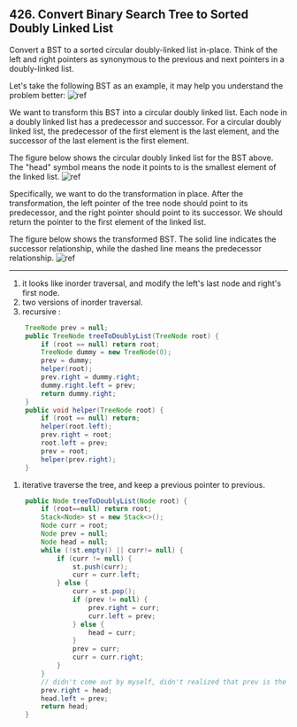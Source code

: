 ## 426. Convert Binary Search Tree to Sorted Doubly Linked List

Convert a BST to a sorted circular doubly-linked list in-place. Think of the left and right pointers as synonymous to the previous and next pointers in a doubly-linked list.

Let's take the following BST as an example, it may help you understand the problem better:
![ref](https://assets.leetcode.com/uploads/2018/10/12/bstdlloriginalbst.png)

We want to transform this BST into a circular doubly linked list. Each node in a doubly linked list has a predecessor and successor. For a circular doubly linked list, the predecessor of the first element is the last element, and the successor of the last element is the first element.

The figure below shows the circular doubly linked list for the BST above. The "head" symbol means the node it points to is the smallest element of the linked list.
![ref](https://assets.leetcode.com/uploads/2018/10/12/bstdllreturndll.png)

Specifically, we want to do the transformation in place. After the transformation, the left pointer of the tree node should point to its predecessor, and the right pointer should point to its successor. We should return the pointer to the first element of the linked list.

The figure below shows the transformed BST. The solid line indicates the successor relationship, while the dashed line means the predecessor relationship.
![ref](https://assets.leetcode.com/uploads/2018/10/12/bstdllreturnbst.png)

-----
1. it looks like inorder traversal, and modify the left's last node and right's first node.
2. two versions of inorder traversal.
3. recursive : 

```java
    TreeNode prev = null;
    public TreeNode treeToDoublyList(TreeNode root) {
        if (root == null) return root;
        TreeNode dummy = new TreeNode(0);
        prev = dummy;
        helper(root);
        prev.right = dummy.right;
        dummy.right.left = prev;
        return dummy.right;
    }
    public void helper(TreeNode root) {
        if (root == null) return;
        helper(root.left);
        prev.right = root;
        root.left = prev;
        prev = root;
        helper(prev.right);
    }
```



1. iterative traverse the tree, and keep a previous pointer to previous.

```java
    public Node treeToDoublyList(Node root) {
        if (root==null) return root;
        Stack<Node> st = new Stack<>();
        Node curr = root;
        Node prev = null;
        Node head = null;
        while (!st.empty() || curr!= null) {
            if (curr != null) {
                st.push(curr);
                curr = curr.left;
            } else {
                curr = st.pop();
                if (prev != null) {
                    prev.right = curr;
                    curr.left = prev;
                } else {
                    head = curr;
                }
                prev = curr;
                curr = curr.right;
            }
        }
        // didn't come out by myself, didn't realized that prev is the last node in list
        prev.right = head;
        head.left = prev;
        return head;
    }
```
